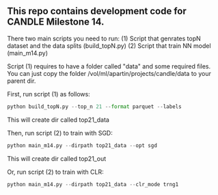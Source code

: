 ## This repo contains development code for CANDLE Milestone 14.

There two main scripts you need to run:
(1) Script that genrates topN dataset and the data splits (build_topN.py)
(2) Script that train NN model (main_m14.py)

Script (1) requires to have a folder called "data" and some required files.
You can just copy the folder /vol/ml/apartin/projects/candle/data to your parent dir.

First, run script (1) as follows:
```py
python build_topN.py --top_n 21 --format parquet --labels
```
This will create dir called top21_data

Then, run script (2) to train with SGD:
```py
python main_m14.py --dirpath top21_data --opt sgd
```
This will create dir called top21_out

Or, run script (2) to train with CLR:
```py
python main_m14.py --dirpath top21_data --clr_mode trng1
```

